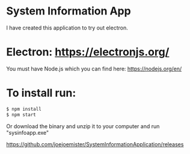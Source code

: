 # System Information App

I have created this application to try out electron.

# Electron: https://electronjs.org/

You must have Node.js which you can find here: https://nodejs.org/en/

# To install run: 
```sh
$ npm install
$ npm start
```

Or download the binary and unzip it to your computer and run "sysinfoapp.exe"

https://github.com/joejoemister/SystemInformationApplication/releases
